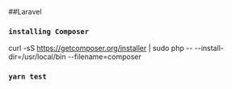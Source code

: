 ##Laravel
### `installing Composer`
curl -sS https://getcomposer.org/installer | sudo php -- --install-dir=/usr/local/bin --filename=composer



### `yarn test`
